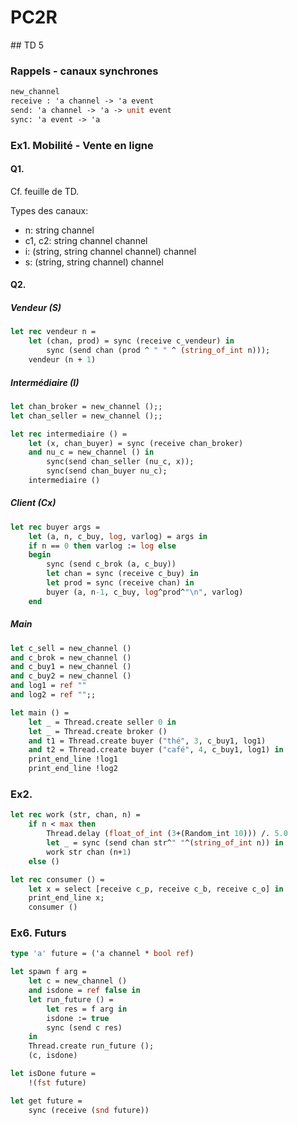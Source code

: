 # PC2R
## TD 5
### Rappels - canaux synchrones
```ocaml
new_channel
receive : 'a channel -> 'a event
send: 'a channel -> 'a -> unit event
sync: 'a event -> 'a
```
### Ex1. Mobilité - Vente en ligne
#### Q1.
Cf. feuille de TD.

Types des canaux:
* n: string channel
* c1, c2: string channel channel
* i: (string, string channel channel) channel
* s: (string, string channel) channel

#### Q2.
##### Vendeur (S)
```ocaml
let rec vendeur n =
    let (chan, prod) = sync (receive c_vendeur) in
        sync (send chan (prod ^ " " ^ (string_of_int n)));
    vendeur (n + 1)
```
##### Intermédiaire (I)
```ocaml
let chan_broker = new_channel ();;
let chan_seller = new_channel ();;

let rec intermediaire () =
    let (x, chan_buyer) = sync (receive chan_broker)
    and nu_c = new_channel () in
        sync(send chan_seller (nu_c, x));
        sync(send chan_buyer nu_c);
    intermediaire ()
```
##### Client (Cx)
```ocaml
let rec buyer args =
    let (a, n, c_buy, log, varlog) = args in
    if n == 0 then varlog := log else
    begin
        sync (send c_brok (a, c_buy))
        let chan = sync (receive c_buy) in
        let prod = sync (receive chan) in
        buyer (a, n-1, c_buy, log^prod^"\n", varlog)
    end
```

##### Main
```ocaml
let c_sell = new_channel ()
and c_brok = new_channel ()
and c_buy1 = new_channel ()
and c_buy2 = new_channel ()
and log1 = ref ""
and log2 = ref "";;

let main () =
    let _ = Thread.create seller 0 in
    let _ = Thread.create broker ()
    and t1 = Thread.create buyer ("thé", 3, c_buy1, log1)
    and t2 = Thread.create buyer ("café", 4, c_buy1, log1) in
    print_end_line !log1
    print_end_line !log2
```

### Ex2.

```ocaml
let rec work (str, chan, n) =
    if n < max then
        Thread.delay (float_of_int (3+(Random_int 10))) /. 5.0
        let _ = sync (send chan str^" "^(string_of_int n)) in
        work str chan (n+1)
    else ()

let rec consumer () =
    let x = select [receive c_p, receive c_b, receive c_o] in
    print_end_line x;
    consumer ()
```

### Ex6. Futurs
```ocaml
type 'a' future = ('a channel * bool ref)

let spawn f arg =
    let c = new_channel ()
    and isdone = ref false in
    let run_future () =
        let res = f arg in
        isdone := true
        sync (send c res)
    in
    Thread.create run_future ();
    (c, isdone)

let isDone future =
    !(fst future)

let get future =
    sync (receive (snd future))
```
